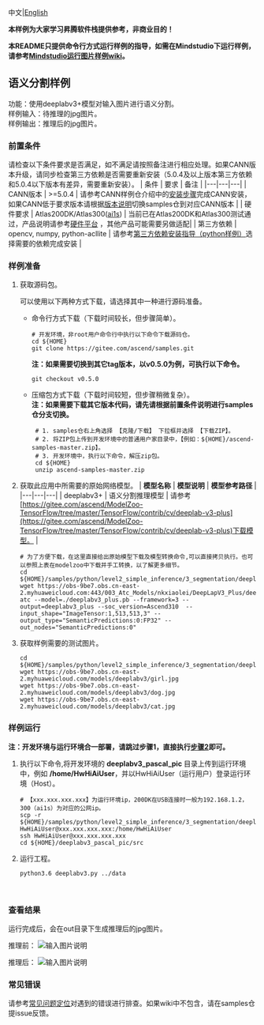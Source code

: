 中文|[English](README.md)

**本样例为大家学习昇腾软件栈提供参考，非商业目的！**

**本README只提供命令行方式运行样例的指导，如需在Mindstudio下运行样例，请参考[Mindstudio运行图片样例wiki](https://gitee.com/ascend/samples/wikis/Mindstudio%E8%BF%90%E8%A1%8C%E5%9B%BE%E7%89%87%E6%A0%B7%E4%BE%8B?sort_id=3164874)。**

## 语义分割样例
功能：使用deeplabv3+模型对输入图片进行语义分割。   
样例输入：待推理的jpg图片。    
样例输出：推理后的jpg图片。     

### 前置条件
请检查以下条件要求是否满足，如不满足请按照备注进行相应处理。如果CANN版本升级，请同步检查第三方依赖是否需要重新安装（5.0.4及以上版本第三方依赖和5.0.4以下版本有差异，需要重新安装）。
| 条件 | 要求 | 备注 |
|---|---|---|
| CANN版本 | >=5.0.4 | 请参考CANN样例仓介绍中的[安装步骤](https://gitee.com/ascend/samples#%E5%AE%89%E8%A3%85)完成CANN安装，如果CANN低于要求版本请根据[版本说明](https://gitee.com/ascend/samples/blob/master/README_CN.md#%E7%89%88%E6%9C%AC%E8%AF%B4%E6%98%8E)切换samples仓到对应CANN版本 |
| 硬件要求 | Atlas200DK/Atlas300([ai1s](https://support.huaweicloud.com/productdesc-ecs/ecs_01_0047.html#ecs_01_0047__section78423209366))  | 当前已在Atlas200DK和Atlas300测试通过，产品说明请参考[硬件平台](https://ascend.huawei.com/zh/#/hardware/product) ，其他产品可能需要另做适配|
| 第三方依赖 | opencv, numpy, python-acllite | 请参考[第三方依赖安装指导（python样例）](../../../environment)选择需要的依赖完成安装 |

### 样例准备

1. 获取源码包。

   可以使用以下两种方式下载，请选择其中一种进行源码准备。   
    - 命令行方式下载（下载时间较长，但步骤简单）。
       ```    
       # 开发环境，非root用户命令行中执行以下命令下载源码仓。    
       cd ${HOME}     
       git clone https://gitee.com/ascend/samples.git
       ```
       **注：如果需要切换到其它tag版本，以v0.5.0为例，可执行以下命令。**
       ```
       git checkout v0.5.0
       ```   
    - 压缩包方式下载（下载时间较短，但步骤稍微复杂）。   
       **注：如果需要下载其它版本代码，请先请根据前置条件说明进行samples仓分支切换。**   
       ``` 
        # 1. samples仓右上角选择 【克隆/下载】 下拉框并选择 【下载ZIP】。    
        # 2. 将ZIP包上传到开发环境中的普通用户家目录中，【例如：${HOME}/ascend-samples-master.zip】。     
        # 3. 开发环境中，执行以下命令，解压zip包。     
        cd ${HOME}    
        unzip ascend-samples-master.zip
        ```

2. 获取此应用中所需要的原始网络模型。
    |  **模型名称**  |  **模型说明**  |  **模型参考路径**  |
    |---|---|---|
    | deeplabv3+ | 语义分割推理模型 | 请参考[https://gitee.com/ascend/ModelZoo-TensorFlow/tree/master/TensorFlow/contrib/cv/deeplab-v3-plus](https://gitee.com/ascend/ModelZoo-TensorFlow/tree/master/TensorFlow/contrib/cv/deeplab-v3-plus)下载模型。 |
    ```
    # 为了方便下载，在这里直接给出原始模型下载及模型转换命令,可以直接拷贝执行。也可以参照上表在modelzoo中下载并手工转换，以了解更多细节。     
    cd ${HOME}/samples/python/level2_simple_inference/3_segmentation/deeplabv3_pascal_pic/model     
    wget https://obs-9be7.obs.cn-east-2.myhuaweicloud.com:443/003_Atc_Models/nkxiaolei/DeepLapV3_Plus/deeplabv3_plus.pb        
    atc --model=./deeplabv3_plus.pb --framework=3 --output=deeplabv3_plus --soc_version=Ascend310  --input_shape="ImageTensor:1,513,513,3" --output_type="SemanticPredictions:0:FP32" --out_nodes="SemanticPredictions:0"
    ```

3. 获取样例需要的测试图片。
    ```
    cd ${HOME}/samples/python/level2_simple_inference/3_segmentation/deeplabv3_pascal_pic/data
    wget https://obs-9be7.obs.cn-east-2.myhuaweicloud.com/models/deeplabv3/girl.jpg
    wget https://obs-9be7.obs.cn-east-2.myhuaweicloud.com/models/deeplabv3/dog.jpg
    wget https://obs-9be7.obs.cn-east-2.myhuaweicloud.com/models/deeplabv3/cat.jpg   
    ``` 

### 样例运行

**注：开发环境与运行环境合一部署，请跳过步骤1，直接执行[步骤2](#step_2)即可。**   

1. 执行以下命令,将开发环境的 **deeplabv3_pascal_pic** 目录上传到运行环境中，例如 **/home/HwHiAiUser**，并以HwHiAiUser（运行用户）登录运行环境（Host）。
    ```
    # 【xxx.xxx.xxx.xxx】为运行环境ip，200DK在USB连接时一般为192.168.1.2，300（ai1s）为对应的公网ip。
    scp -r ${HOME}/samples/python/level2_simple_inference/3_segmentation/deeplabv3_pascal_pic  HwHiAiUser@xxx.xxx.xxx.xxx:/home/HwHiAiUser
    ssh HwHiAiUser@xxx.xxx.xxx.xxx
    cd ${HOME}/deeplabv3_pascal_pic/src
    ```

2. <a name="step_2"></a>运行工程。
    ```
    python3.6 deeplabv3.py ../data
    ```
​       
### 查看结果

运行完成后，会在out目录下生成推理后的jpg图片。

推理前：
![输入图片说明](https://images.gitee.com/uploads/images/2021/1110/094820_ce514a67_8083019.jpeg "dog1.jpg")

推理后：
![输入图片说明](https://images.gitee.com/uploads/images/2021/1110/094833_93d8b4a1_8083019.jpeg "1.jpg")

### 常见错误
请参考[常见问题定位](https://gitee.com/ascend/samples/wikis/%E5%B8%B8%E8%A7%81%E9%97%AE%E9%A2%98%E5%AE%9A%E4%BD%8D/%E4%BB%8B%E7%BB%8D)对遇到的错误进行排查。如果wiki中不包含，请在samples仓提issue反馈。